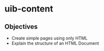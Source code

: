 # uib-content

## Objectives

- Create simple pages using only HTML
- Explain the structure of an HTML Document
